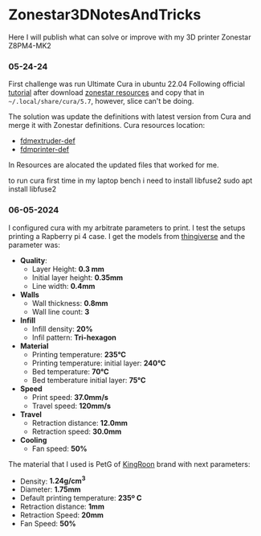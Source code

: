 # Zonestar3DNotesAndTricks

Here I will publish what can solve or improve with my 3D printer Zonestar Z8PM4-MK2 

### 05-24-24
First challenge was run Ultimate Cura  in ubuntu 22.04 Following official  [tutorial](https://www.youtube.com/watch?v=h2GynyUo7wQ) 
after download [zonestar resources](https://github.com/ZONESTAR3D/Slicing-Guide/tree/master/cura) and copy that in
`~/.local/share/cura/5.7`, however, slice can't be doing.   

The solution was update the definitions with latest version from Cura and merge it with Zonestar definitions. 
Cura resources location:
 - [fdmextruder-def](https://github.com/Ultimaker/Cura/blob/main/resources/definitions/fdmextruder.def.json)
 - [fdmprinter-def](https://github.com/Ultimaker/Cura/blob/main/resources/definitions/fdmprinter.def.json)
 
 In Resources are alocated the updated files that worked for me. 
 

to run cura first time in my laptop bench i need to install  libfuse2
sudo apt install libfuse2

### 06-05-2024
I configured cura with my arbitrate parameters to print. I test the setups printing a Rapberry pi 4 case. 
I get the models from [thingiverse](https://www.thingiverse.com/thing:3948992) and the parameter was:
- **Quality**:
    - Layer Height: **0.3 mm**
    - Initial layer height: **0.35mm**
    - Line width: **0.4mm**
- **Walls**    
    - Wall thickness: **0.8mm**
    - Wall line count: **3**
- **Infill**
    - Infill density: **20%**
    - Infil pattern: **Tri-hexagon**
- **Material**
    - Printing temperature: **235°C**  
    - Printing temperature: initial layer: **240°C**
    - Bed temperature: **70°C**
    - Bed temberature initial layer: **75°C**
- **Speed**    
    - Print speed: **37.0mm/s**
    - Travel speed: **120mm/s**
- **Travel**
    - Retraction distance: **12.0mm**
    - Retraction speed: **30.0mm**
- **Cooling**
    - Fan speed: **50%**

The material that I used is PetG of [KingRoon](https://es.aliexpress.com/item/1005004832752591.html?spm=a2g0o.order_list.order_list_main.54.3f15194dMfs7l8&gatewayAdapt=glo2esp) brand with next parameters:
- Density: **1.24g/cm<sup>3</sup>**
- Diameter: **1.75mm**
- Default printing temperature: **235º C**
- Retraction distance: **1mm**
- Retraction Speed: **20mm**
- Fan Speed: **50%**



